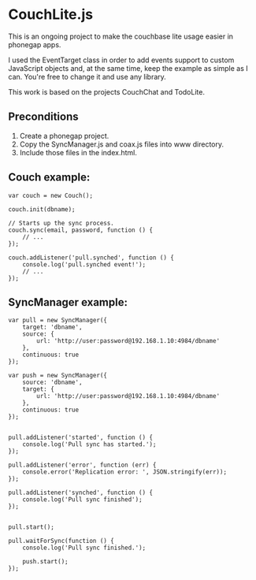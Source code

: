 # CouchLite.js

This is an ongoing project to make the couchbase lite usage easier in phonegap apps.

I used the EventTarget class in order to add events support to custom JavaScript objects and, at
the same time, keep the example as simple as I can. You're free to change it and use any library.

This work is based on the projects CouchChat and TodoLite.


## Preconditions

1. Create a phonegap project.
2. Copy the SyncManager.js and coax.js files into www directory.
3. Include those files in the index.html.


## Couch example:

```
var couch = new Couch();

couch.init(dbname);

// Starts up the sync process.
couch.sync(email, password, function () {
	// ...
});

couch.addListener('pull.synched', function () {    
    console.log('pull.synched event!');
    // ...
});

```


## SyncManager example:

```
var pull = new SyncManager({ 
	target: 'dbname', 
	source: { 
		url: 'http://user:password@192.168.1.10:4984/dbname'
	}, 
	continuous: true 
});

var push = new SyncManager({ 
	source: 'dbname', 
	target: { 
		url: 'http://user:password@192.168.1.10:4984/dbname'
	}, 
	continuous: true 
});


pull.addListener('started', function () {
	console.log('Pull sync has started.');
});

pull.addListener('error', function (err) {
	console.error('Replication error: ', JSON.stringify(err));
});

pull.addListener('synched', function () {
	console.log('Pull sync finished');
});


pull.start();

pull.waitForSync(function () { 
	console.log('Pull sync finished.');

	push.start();
});
```
